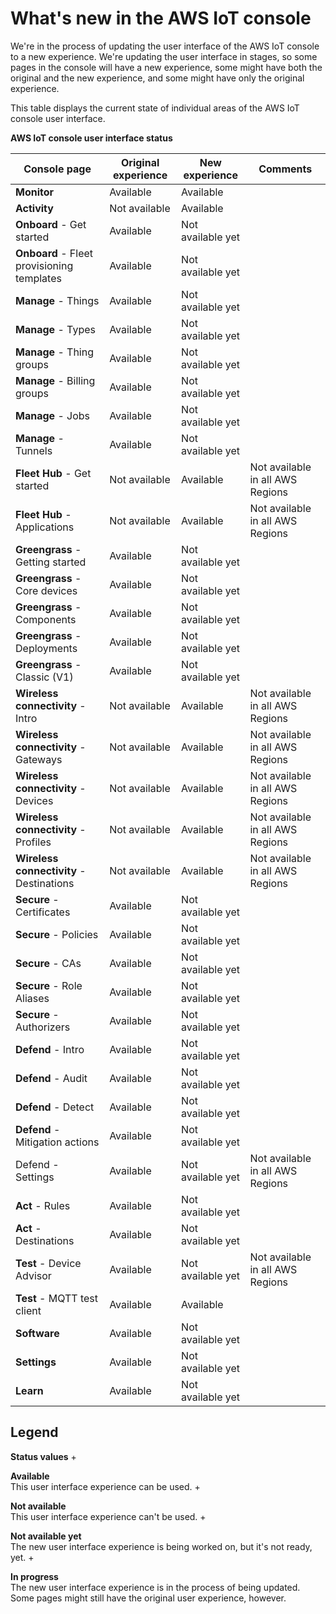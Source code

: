 # What's new in the AWS IoT console<a name="whats-new-in-console"></a>

We're in the process of updating the user interface of the AWS IoT console to a new experience\. We're updating the user interface in stages, so some pages in the console will have a new experience, some might have both the original and the new experience, and some might have only the original experience\. 

 This table displays the current state of individual areas of the AWS IoT console user interface\.


**AWS IoT console user interface status**  

| Console page | Original experience | New experience | Comments | 
| --- | --- | --- | --- | 
|  **Monitor**  |  Available  |  Available  |    | 
|  **Activity**  |  Not available  |  Available  |    | 
|  **Onboard** \- Get started  |  Available  |  Not available yet  |    | 
|  **Onboard** \- Fleet provisioning templates  |  Available  |  Not available yet  |    | 
|  **Manage** \- Things  |  Available  |  Not available yet  |    | 
|  **Manage** \- Types  |  Available  |  Not available yet  |    | 
|  **Manage** \- Thing groups  |  Available  |  Not available yet  |    | 
|  **Manage** \- Billing groups  |  Available  |  Not available yet  |    | 
|  **Manage** \- Jobs  |  Available  |  Not available yet  |    | 
|  **Manage** \- Tunnels  |  Available  |  Not available yet  |    | 
|  **Fleet Hub** \- Get started  |  Not available  |  Available  | Not available in all AWS Regions | 
|  **Fleet Hub** \- Applications  |  Not available  |  Available  | Not available in all AWS Regions | 
|  **Greengrass** \- Getting started  |  Available  |  Not available yet  |    | 
|  **Greengrass** \- Core devices  |  Available  |  Not available yet  |    | 
|  **Greengrass** \- Components  |  Available  |  Not available yet  |    | 
|  **Greengrass** \- Deployments  |  Available  |  Not available yet  |    | 
|  **Greengrass** \- Classic \(V1\)  |  Available  |  Not available yet  |    | 
|  **Wireless connectivity** \- Intro  |  Not available  |  Available  |  Not available in all AWS Regions  | 
|  **Wireless connectivity** \- Gateways  |  Not available  |  Available  |  Not available in all AWS Regions  | 
|  **Wireless connectivity** \- Devices  |  Not available  |  Available  |  Not available in all AWS Regions  | 
|  **Wireless connectivity** \- Profiles  |  Not available  |  Available  |  Not available in all AWS Regions  | 
|  **Wireless connectivity** \- Destinations  |  Not available  |  Available  | Not available in all AWS Regions | 
|  **Secure** \- Certificates  |  Available  |  Not available yet  |    | 
|  **Secure** \- Policies  |  Available  |  Not available yet  |    | 
|  **Secure** \- CAs  |  Available  |  Not available yet  |    | 
|  **Secure** \- Role Aliases  |  Available  |  Not available yet  |    | 
|  **Secure** \- Authorizers  |  Available  |  Not available yet  |    | 
|  **Defend** \- Intro  |  Available  |  Not available yet  |    | 
|  **Defend** \- Audit  |  Available  |  Not available yet  |    | 
|  **Defend** \- Detect  |  Available  |  Not available yet  |    | 
|  **Defend** \- Mitigation actions  |  Available  |  Not available yet  |    | 
| Defend \- Settings |  Available  |  Not available yet  | Not available in all AWS Regions | 
|  **Act** \- Rules  |  Available  |  Not available yet  |    | 
|  **Act** \- Destinations  |  Available  |  Not available yet  |    | 
|  **Test** \- Device Advisor  |  Available  |  Not available yet  |  Not available in all AWS Regions  | 
|  **Test** \- MQTT test client  |  Available  |  Available  |    | 
|  **Software**  |  Available  |  Not available yet  |    | 
|  **Settings**  |  Available  |  Not available yet  |    | 
|  **Learn**  |  Available  |  Not available yet  |    | 

## Legend<a name="whats-new-in-console-legend"></a>

**Status values**
+ 

**Available**  
This user interface experience can be used\.
+ 

**Not available**  
This user interface experience can't be used\.
+ 

**Not available yet**  
The new user interface experience is being worked on, but it's not ready, yet\.
+ 

**In progress**  
The new user interface experience is in the process of being updated\. Some pages might still have the original user experience, however\.